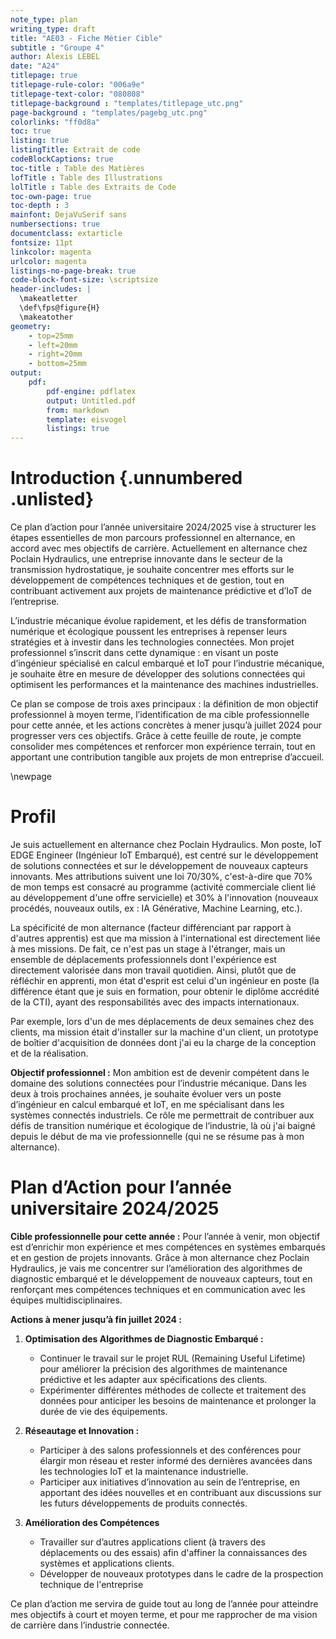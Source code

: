 ```yaml
---
note_type: plan
writing_type: draft 
title: "AE03 - Fiche Métier Cible"
subtitle : "Groupe 4"
author: Alexis LEBEL
date: "A24"
titlepage: true 
titlepage-rule-color: "006a9e" 
titlepage-text-color: "080808" 
titlepage-background : "templates/titlepage_utc.png"
page-background : "templates/pagebg_utc.png"
colorlinks: "ff0d8a"
toc: true
listing: true
listingTitle: Extrait de code
codeBlockCaptions: true
toc-title : Table des Matières
lofTitle : Table des Illustrations
lolTitle : Table des Extraits de Code
toc-own-page: true
toc-depth : 3
mainfont: DejaVuSerif sans
numbersections: true
documentclass: extarticle
fontsize: 11pt
linkcolor: magenta
urlcolor: magenta
listings-no-page-break: true
code-block-font-size: \scriptsize
header-includes: |
  \makeatletter
  \def\fps@figure{H}
  \makeatother
geometry:
	- top=25mm
	- left=20mm
	- right=20mm
	- bottom=25mm
output: 
    pdf: 
        pdf-engine: pdflatex
        output: Untitled.pdf
        from: markdown
        template: eisvogel
        listings: true
---
```


# Introduction {.unnumbered .unlisted}

Ce plan d’action pour l’année universitaire 2024/2025 vise à structurer les étapes essentielles de mon parcours professionnel en alternance, en accord avec mes objectifs de carrière. Actuellement en alternance chez Poclain Hydraulics, une entreprise innovante dans le secteur de la transmission hydrostatique, je souhaite concentrer mes efforts sur le développement de compétences techniques et de gestion, tout en contribuant activement aux projets de maintenance prédictive et d’IoT de l’entreprise.

L’industrie mécanique évolue rapidement, et les défis de transformation numérique et écologique poussent les entreprises à repenser leurs stratégies et à investir dans les technologies connectées. Mon projet professionnel s’inscrit dans cette dynamique : en visant un poste d’ingénieur spécialisé en calcul embarqué et IoT pour l’industrie mécanique, je souhaite être en mesure de développer des solutions connectées qui optimisent les performances et la maintenance des machines industrielles. 

Ce plan se compose de trois axes principaux : la définition de mon objectif professionnel à moyen terme, l’identification de ma cible professionnelle pour cette année, et les actions concrètes à mener jusqu’à juillet 2024 pour progresser vers ces objectifs. Grâce à cette feuille de route, je compte consolider mes compétences et renforcer mon expérience terrain, tout en apportant une contribution tangible aux projets de mon entreprise d’accueil.

\newpage

# Profil

Je suis actuellement en alternance chez Poclain Hydraulics. Mon poste, IoT EDGE Engineer (Ingénieur IoT Embarqué), est centré sur le développement de solutions connectées et sur le développement de nouveaux capteurs innovants.
Mes attributions suivent une loi 70/30%, c'est-à-dire que 70% de mon temps est consacré au programme (activité commerciale client lié au développement d'une offre servicielle) et 30% à l'innovation (nouveaux procédés, nouveaux outils, ex : IA Générative, Machine Learning, etc.).

La spécificité de mon alternance (facteur différenciant par rapport à d'autres apprentis) est que ma mission à l'international est directement liée à mes missions. De fait, ce n'est pas un stage à l'étranger, mais un ensemble de déplacements professionnels dont l'expérience est directement valorisée dans mon travail quotidien.
Ainsi, plutôt que de réfléchir en apprenti, mon état d'esprit est celui d'un ingénieur en poste (la différence étant que je suis en formation, pour obtenir le diplôme accrédité de la CTI), ayant des responsabilités avec des impacts internationaux.

Par exemple, lors d'un de mes déplacements de deux semaines chez des clients, ma mission était d'installer sur la machine d'un client, un prototype de boîtier d'acquisition de données dont j'ai eu la charge de la conception et de la réalisation.

**Objectif professionnel :**
Mon ambition est de devenir compétent dans le domaine des solutions connectées pour l’industrie mécanique. Dans les deux à trois prochaines années, je souhaite évoluer vers un poste d’ingénieur en calcul embarqué et IoT, en me spécialisant dans les systèmes connectés industriels. Ce rôle me permettrait de contribuer aux défis de transition numérique et écologique de l’industrie, là où j'ai baigné depuis le début de ma vie professionnelle (qui ne se résume pas à mon alternance).

# Plan d’Action pour l’année universitaire 2024/2025

**Cible professionnelle pour cette année :**
Pour l’année à venir, mon objectif est d’enrichir mon expérience et mes compétences en systèmes embarqués et en gestion de projets innovants. Grâce à mon alternance chez Poclain Hydraulics, je vais me concentrer sur l’amélioration des algorithmes de diagnostic embarqué et le développement de nouveaux capteurs, tout en renforçant mes compétences techniques et en communication avec les équipes multidisciplinaires.

**Actions à mener jusqu’à fin juillet 2024 :**

1. **Optimisation des Algorithmes de Diagnostic Embarqué :**
   - Continuer le travail sur le projet RUL (Remaining Useful Lifetime) pour améliorer la précision des algorithmes de maintenance prédictive et les adapter aux spécifications des clients.
   - Expérimenter différentes méthodes de collecte et traitement des données pour anticiper les besoins de maintenance et prolonger la durée de vie des équipements.

2. **Réseautage et Innovation :**
   - Participer à des salons professionnels et des conférences pour élargir mon réseau et rester informé des dernières avancées dans les technologies IoT et la maintenance industrielle.
   - Participer aux initiatives d’innovation au sein de l’entreprise, en apportant des idées nouvelles et en contribuant aux discussions sur les futurs développements de produits connectés.

3. **Amélioration des Compétences**
    - Travailler sur d’autres applications client (à travers des déplacements ou des essais) afin d'affiner la connaissances des systèmes et applications clients.
    - Développer de nouveaux prototypes dans le cadre de la prospection technique de l'entreprise

Ce plan d’action me servira de guide tout au long de l’année pour atteindre mes objectifs à court et moyen terme, et pour me rapprocher de ma vision de carrière dans l’industrie connectée.